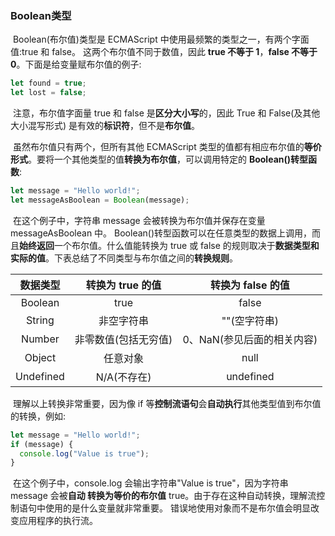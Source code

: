 ### **Boolean**类型

​ Boolean(布尔值)类型是 ECMAScript 中使用最频繁的类型之一，有两个字面值:true 和 false。 这两个布尔值不同于数值，因此 **true 不等于 1**，**false 不等于 0**。下面是给变量赋布尔值的例子:

```javascript
let found = true;
let lost = false;
```

​ 注意，布尔值字面量 true 和 false 是**区分大小写**的，因此 True 和 False(及其他大小混写形式) 是有效的**标识符**，但不是**布尔值**。

​ 虽然布尔值只有两个，但所有其他 ECMAScript 类型的值都有相应布尔值的**等价形式**。要将一个其他类型的值**转换为布尔值**，可以调用特定的 **Boolean()转型函数**:

```javascript
let message = "Hello world!";
let messageAsBoolean = Boolean(message);
```

​ 在这个例子中，字符串 message 会被转换为布尔值并保存在变量 messageAsBoolean 中。 Boolean()转型函数可以在任意类型的数据上调用，而且**始终返回**一个布尔值。什么值能转换为 true 或 false 的规则取决于**数据类型和实际的值**。下表总结了不同类型与布尔值之间的**转换规则**。

| 数据类型  | 转换为 **true** 的值 |   转换为 **false** 的值    |
| :-------: | :------------------: | :------------------------: |
|  Boolean  |         true         |           false            |
|  String   |      非空字符串      |        ""(空字符串)        |
|  Number   | 非零数值(包括无穷值) | 0、NaN(参见后面的相关内容) |
|  Object   |       任意对象       |            null            |
| Undefined |     N/A(不存在)      |         undefined          |

​ 理解以上转换非常重要，因为像 if 等**控制流语句**会**自动执行**其他类型值到布尔值的转换，例如:

```javascript
let message = "Hello world!";
if (message) {
  console.log("Value is true");
}
```

​ 在这个例子中，console.log 会输出字符串"Value is true"，因为字符串 message 会被**自动 转换为等价的布尔值** true。由于存在这种自动转换，理解流控制语句中使用的是什么变量就非常重要。 错误地使用对象而不是布尔值会明显改变应用程序的执行流。
